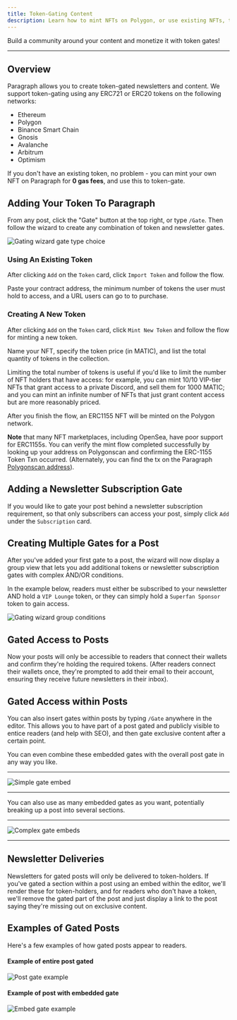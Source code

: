 ```yaml
---
title: Token-Gating Content
description: Learn how to mint NFTs on Polygon, or use existing NFTs, to gate content.
---
```


Build a community around your content and monetize it with token gates!

---

## Overview

Paragraph allows you to create token-gated newsletters and content. We support token-gating using any ERC721 or ERC20 tokens on the following networks:

- Ethereum
- Polygon
- Binance Smart Chain
- Gnosis
- Avalanche
- Arbitrum
- Optimism

If you don't have an existing token, no problem - you can mint your own NFT on Paragraph for **0 gas fees**, and use this to token-gate.

## Adding Your Token To Paragraph

From any post, click the "Gate" button at the top right, or type `/Gate`. Then follow the wizard to create any combination of token and newsletter gates.

![Gating wizard gate type choice](/img/gating/gating_wizard_gate_types.png)

### Using An Existing Token

After clicking `Add` on the `Token` card, click `Import Token` and follow the flow.

Paste your contract address, the minimum number of tokens the user must hold to access, and a URL users can go to to purchase.

### Creating A New Token

After clicking `Add` on the `Token` card, click `Mint New Token` and follow the flow for minting a new token.

Name your NFT, specify the token price (in MATIC), and list the total quantity of tokens in the collection.

Limiting the total number of tokens is useful if you'd like to limit the number of NFT holders that have access: for example, you can mint 10/10 VIP-tier NFTs that grant access to a private Discord, and sell them for 1000 MATIC; and you can mint an infinite number of NFTs that just grant content access but are more reasonably priced.

After you finish the flow, an ERC1155 NFT will be minted on the Polygon network.

**Note** that many NFT marketplaces, including OpenSea, have poor support for ERC1155s. You can verify the mint flow completed successfully by looking up your address on Polygonscan and confirming the ERC-1155 Token Txn occurred. (Alternately, you can find the tx on the Paragraph [Polygonscan address](https://polygonscan.com/address/0xc9ddb5E37165827BBBFf15b582E232C06862C4E8)).

## Adding a Newsletter Subscription Gate

If you would like to gate your post behind a newsletter subscription requirement, so that only subscribers can access your post, simply click `Add` under the `Subscription` card.

## Creating Multiple Gates for a Post

After you've added your first gate to a post, the wizard will now display a group view that lets you add additional tokens or newsletter subscription gates with complex AND/OR conditions.

In the example below, readers must either be subscribed to your newsletter AND hold a `VIP Lounge` token, or they can simply hold a `Superfan Sponsor` token to gain access.

![Gating wizard group conditions](/img/gating/gating_wizard_group_conditions.png)

## Gated Access to Posts

Now your posts will only be accessible to readers that connect their wallets and confirm they're holding the required tokens. (After readers connect their wallets once, they're prompted to add their email to their account, ensuring they receive future newsletters in their inbox).

## Gated Access within Posts

You can also insert gates within posts by typing `/Gate` anywhere in the editor. This allows you to have part of a post gated and publicly visible to entice readers (and help with SEO), and then gate exclusive content after a certain point.

You can even combine these embedded gates with the overall post gate in any way you like.

---

![Simple gate embed](/img/gating/gating_embed_simple.png)

---

You can also use as many embedded gates as you want, potentially breaking up a post into several sections.

---

![Complex gate embeds](/img/gating/gating_embeds_complex.png)

---

## Newsletter Deliveries

Newsletters for gated posts will only be delivered to token-holders. If you've gated a section within a post using an embed within the editor, we'll render these for token-holders, and for readers who don't have a token, we'll remove the gated part of the post and just display a link to the post saying they're missing out on exclusive content.

## Examples of Gated Posts

Here's a few examples of how gated posts appear to readers.

#### Example of entire post gated

![Post gate example](/img/gating/gating_example_post_gate.png)

#### Example of post with embedded gate

![Embed gate example](/img/gating/gating_example_embed_gate.png)
